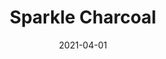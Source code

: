 ---
description: ""
tags: 
  - "Lark Fontaine"
  - "Sparkle"
  - "Textiles"
image_primary: "img/Sparkle_Charcoal_large.jpg"
href: "https://www.larkfontaine.com/collections/textiles/products/sparkle-charcoal"
designer: "Lark Fontaine"
title: "Sparkle Charcoal"
category: "Textiles"
subtitle: ""
manufacturer: "Lark Fontaine"
slug: "/manufacturers/lark-fontaine/textiles/lark-fontaine-sparkle-charcoal"
date: "2021-04-01"
---
